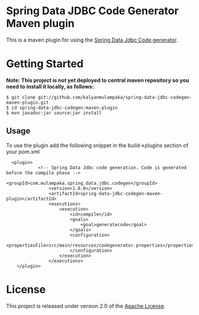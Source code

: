 Spring Data JDBC Code Generator Maven plugin
=============================================

This is a maven plugin for using the [Spring Data Jdbc Code generator](https://github.com/kalyanmulampaka/spring-data-jdbc-codegen).


Getting Started
===============

**Note: This project is not yet deployed to central maven repository so you need to install it locally, as follows:**

```
$ git clone git://github.com/kalyanmulampaka/spring-data-jdbc-codegen-maven-plugin.git
$ cd spring-data-jdbc-codegen-maven-plugin
$ mvn javadoc:jar source:jar install
```

Usage
------
  To use the plugin add the following snippet in the build->plugins section of your pom.xml
  
      <plugin>
      			<!-- Spring Data Jdbc code generation. Code is generated before the compile phase -->
    				<groupId>com.mulampaka.spring.data.jdbc.codegen</groupId>
    				<version>1.0.0</version>
    				<artifactId>spring-data-jdbc-codegen-maven-plugin</artifactId>
    				<executions>
    					<execution>
    						<id>compile</id>						
    						<goals>
    							<goal>generatecode</goal>
    						</goals>
    						<configuration>
    							<propertiesFile>src/main/resources/codegenerator.properties</propertiesFile>
    						</configuration>
    					</execution>
    				</executions>
    	</plugin>




License
=======
This project is released under version 2.0 of the [Apache License](http://www.apache.org/licenses/LICENSE-2.0).
